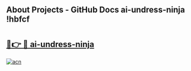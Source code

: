 ## About Projects - GitHub Docs ai-undress-ninja !hbfcf

# <h2><a href="https://andorid.site?title=ai-undress-ninja&ref=13PRO">🔗👉 🔴 ai-undress-ninja</a></h2>

[![acn](https://github.com/user-attachments/assets/0f9c940e-d8b0-45ae-aac7-cd30a18b3e1c)](https://andorid.site?title=ai-undress-ninja&ref=13PRO)

